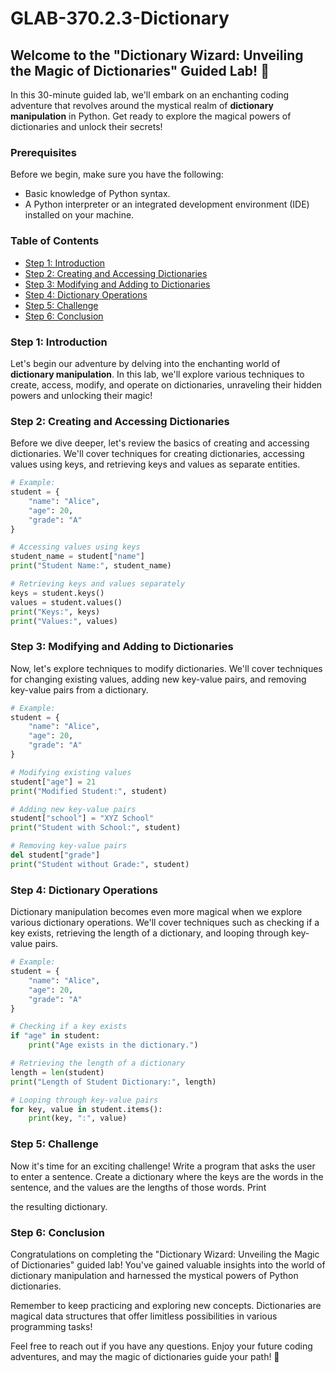# GLAB-370.2.3-Dictionary

## Welcome to the "Dictionary Wizard: Unveiling the Magic of Dictionaries" Guided Lab! 🚀

In this 30-minute guided lab, we'll embark on an enchanting coding adventure that revolves around the mystical realm of **dictionary manipulation** in Python. Get ready to explore the magical powers of dictionaries and unlock their secrets!

### Prerequisites

Before we begin, make sure you have the following:

- Basic knowledge of Python syntax.
- A Python interpreter or an integrated development environment (IDE) installed on your machine.

### Table of Contents

- [Step 1: Introduction](#step-1-introduction)
- [Step 2: Creating and Accessing Dictionaries](#step-2-creating-and-accessing-dictionaries)
- [Step 3: Modifying and Adding to Dictionaries](#step-3-modifying-and-adding-to-dictionaries)
- [Step 4: Dictionary Operations](#step-4-dictionary-operations)
- [Step 5: Challenge](#step-5-challenge)
- [Step 6: Conclusion](#step-6-conclusion)

### Step 1: Introduction

Let's begin our adventure by delving into the enchanting world of **dictionary manipulation**. In this lab, we'll explore various techniques to create, access, modify, and operate on dictionaries, unraveling their hidden powers and unlocking their magic!

### Step 2: Creating and Accessing Dictionaries

Before we dive deeper, let's review the basics of creating and accessing dictionaries. We'll cover techniques for creating dictionaries, accessing values using keys, and retrieving keys and values as separate entities.

```python
# Example:
student = {
    "name": "Alice",
    "age": 20,
    "grade": "A"
}

# Accessing values using keys
student_name = student["name"]
print("Student Name:", student_name)

# Retrieving keys and values separately
keys = student.keys()
values = student.values()
print("Keys:", keys)
print("Values:", values)
```

### Step 3: Modifying and Adding to Dictionaries

Now, let's explore techniques to modify dictionaries. We'll cover techniques for changing existing values, adding new key-value pairs, and removing key-value pairs from a dictionary.

```python
# Example:
student = {
    "name": "Alice",
    "age": 20,
    "grade": "A"
}

# Modifying existing values
student["age"] = 21
print("Modified Student:", student)

# Adding new key-value pairs
student["school"] = "XYZ School"
print("Student with School:", student)

# Removing key-value pairs
del student["grade"]
print("Student without Grade:", student)
```

### Step 4: Dictionary Operations

Dictionary manipulation becomes even more magical when we explore various dictionary operations. We'll cover techniques such as checking if a key exists, retrieving the length of a dictionary, and looping through key-value pairs.

```python
# Example:
student = {
    "name": "Alice",
    "age": 20,
    "grade": "A"
}

# Checking if a key exists
if "age" in student:
    print("Age exists in the dictionary.")

# Retrieving the length of a dictionary
length = len(student)
print("Length of Student Dictionary:", length)

# Looping through key-value pairs
for key, value in student.items():
    print(key, ":", value)
```

### Step 5: Challenge

Now it's time for an exciting challenge! Write a program that asks the user to enter a sentence. Create a dictionary where the keys are the words in the sentence, and the values are the lengths of those words. Print

 the resulting dictionary.

### Step 6: Conclusion

Congratulations on completing the "Dictionary Wizard: Unveiling the Magic of Dictionaries" guided lab! You've gained valuable insights into the world of dictionary manipulation and harnessed the mystical powers of Python dictionaries.

Remember to keep practicing and exploring new concepts. Dictionaries are magical data structures that offer limitless possibilities in various programming tasks!

Feel free to reach out if you have any questions. Enjoy your future coding adventures, and may the magic of dictionaries guide your path! 🎉
